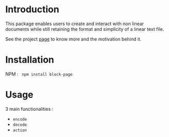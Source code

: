 # Introduction 

This package enables users to create and interact with non linear documents while still retaining the format and simplicity of a linear text file. 

See the project [page](/docs/index.html) to know more and the motivation behind it. 

# Installation 

NPM : ` npm install block-page`

# Usage 

3 main functionalities :
- `encode`
- `decode`
- `action`